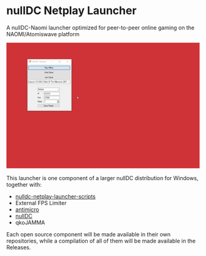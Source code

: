 # nullDC Netplay Launcher
A nullDC-Naomi launcher optimized for peer-to-peer online gaming on the NAOMI/Atomiswave platform

![A demonstration of changing connection presets and joining a game](/preset_demo.gif)

This launcher is one component of a larger nullDC distribution for Windows, together with:

* [nulldc-netplay-launcher-scripts](https://github.com/blueminder/nulldc-netplay-launcher-scripts)
* External FPS Limiter
* [antimicro](https://github.com/AntiMicro/antimicro)
* [nullDC](https://github.com/skmp/nulldc)
* qkoJAMMA

Each open source component will be made available in their own repositories, while a compilation of all of them will be made available in the Releases.


